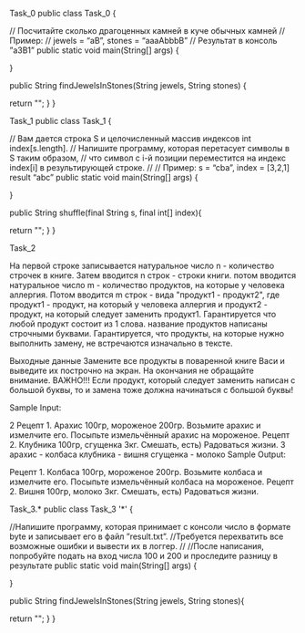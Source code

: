 Task_0
public class Task_0 {

// Посчитайте сколько драгоценных камней в куче обычных камней
// Пример:
// jewels = “aB”, stones = “aaaAbbbB”
// Результат в консоль ”a3B1”
public static void main(String[] args) {

}

public String findJewelsInStones(String jewels, String stones) {

return "";
}
}

Task_1
public class Task_1 {

// Вам дается строка S и целочисленный массив индексов int index[s.length].
// Напишите программу, которая перетасует символы в S таким образом,
// что символ c i-й позиции переместится на индекс index[i] в результирующей строке.
//
// Пример: s = “cba”, index = [3,2,1] result “abc”
public static void main(String[] args) {

}

public String shuffle(final String s, final int[] index){

return "";
}
}

Task_2

На первой строке записывается натуральное число n - количество строчек в книге. Затем вводится n строк - строки книги.
потом вводится натуральное число m - количество продуктов, на которые у человека аллергия. 
Потом вводится m строк - вида "продукт1 - продукт2", где продукт1 - продукт, на который у человека аллергия и продукт2 - продукт, 
на который следует заменить продукт1. Гарантируется что любой продукт состоит из 1 слова. название продуктов написаны строчными буквами.
Гарантируется, что продукты, на которые нужно выполнить замену, не встречаются изначально в тексте.

Выходные данные
Замените все продукты в поваренной книге Васи и выведите их построчно на экран. На окончания не обращайте внимание. ВАЖНО!!! 
Если продукт, который следует заменить написан с большой буквы, то и замена тоже должна начинаться с большой буквы!

Sample Input:

2
Рецепт 1. Арахис 100гр, мороженое 200гр. Возьмите арахис и измелчите его. Посыпьте измельчённый арахис на мороженое.
Рецепт 2. Клубника 100гр, сгущенка 3кг. Смешать, есть) Радоваться жизни.
3
арахис - колбаса
клубника - вишня
сгущенка - молоко
Sample Output:

Рецепт 1. Колбаса 100гр, мороженое 200гр. Возьмите колбаса и измелчите его. Посыпьте измельчённый колбаса на мороженое.
Рецепт 2. Вишня 100гр, молоко 3кг. Смешать, есть) Радоваться жизни.

Task_3.*
public class Task_3 '*' {

//Напишите программу, которая принимает с консоли число в формате byte и записывает его в файл ”result.txt”.
//Требуется перехватить все возможные ошибки и вывести их в логгер.
//
//После написания, попробуйте подать на вход числа 100 и 200 и проследите разницу в результате
public static void main(String[] args) {

}

public String findJewelsInStones(String jewels, String stones){

return "";
}
}
